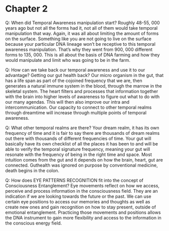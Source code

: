 
Chapter 2
================


Q: When did Temporal Awareness manipulation start? Roughly 48-55,
000 years ago but not all the forms had it,
not all of them would take temporal manipulation that way.
Again,
it was all about limiting the amount of forms on the surface.
Something like you are not going to live on the surface because your particular DNA lineage won’t be receptive to this temporal awareness manipulation.
That’s why they went from 900,
000 different forms to 135,
000.
This is all about the basis of DNA farming and how they would manipulate and limit who was going to be in the farm.

Q: How can we take back our temporal awareness and use it to our advantage? Getting our gut health back? Our micro organism in the gut,
that has a life span as part of the cojoined frequency that we are,
then generates a natural immune system in the blood,
through the marrow in the skeletal system.
The heart filters and processes that information together with the brain into higher levels of awareness to figure out what to do with our many agendas.
This will then also improve our intra and intercommunication.
Our capacity to connect to other temporal realms through dreamtime will increase through multiple points of temporal awareness.

Q: What other temporal realms are there? Your dream realm,
it has its own frequency of time and it is fair to say there are thousands of dream realms out there with thousands of different frequencies of time.
Your gut will basically have its own checklist of all the places it has been to and will be able to verify the temporal signature frequency,
meaning your gut will resonate with the frequency of being in the right time and space.
Most intuition comes from the gut and it depends on how the brain,
heart,
gut are connected.
Guthealth was ignored on purpose by conventional medicine,
death begins in the colon.

Q: How does EYE PATTERNS RECOGNITION fit into the concept of Consciousness Entanglement? Eye movements reflect on how we access,
perceive and process information in the consciousness field.
They are an indication if we are looking towards the future or the past.
We can use certain eye positions to access our memories and thoughts as well as create new ones and gain recognition on how to stay present,
outside of emotional entanglement.
Practicing those movements and positions allows the DNA instrument to gain more flexibility and access to the information in the conscious energy field.
